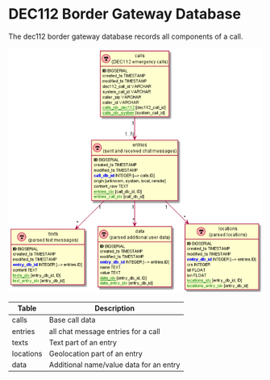 # DEC112 Border Gateway Database

The dec112 border gateway database records all components of a call.

![Border Gateway DB schema](graphics/dec112-border-db.png)


|   Table   |               Description               |
| --------- | --------------------------------------- |
| calls     | Base call data                          |
| entries   | all chat message entries for a call     |
| texts     | Text part of an entry                   |
| locations | Geolocation part of an entry            |
| data      | Additional name/value data for an entry |

